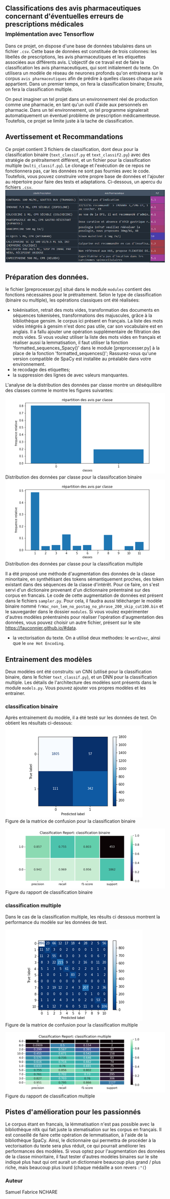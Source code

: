 ## Classifications des avis pharmaceutiques concernant d'éventuelles erreurs de prescriptions médicales<br><sub>Implémentation avec Tensorflow</sub>

Dans ce projet, on dispose d'une base de données tabulaires dans un fichier `.csv`. Cette base de données est constituée de trois colonnes: les libellés de prescriptions, les avis pharmaceutiques et les etiquettes associées aux différents avis.
L'objectif de ce travail est de faire la classification les avis pharmaceutiques, qui sont initialement du texte. On utilisera un modèle de réseau de neurones profonds qu'on entrainera sur le corpus `avis pharmaceutiques` afin de prédire à quelles classes
chaque avis appartient. Dans un premier temps, on fera la classification binaire; Ensuite, on fera la classification multiple.

On peut imaginer un tel projet dans un environnement réel de production comme une pharmacie, en tant qu'un outil d'aide aux personnels en pharmacie. Dans un tel environnement, un tel programme signalerait automatiquement un éventuel problème de prescription
médicamenteuse. Toutefois, ce projet se limite juste à la tache de classification.

## Avertissement et Recommandations

Ce projet contient 3 fichiers de classification, dont deux pour la classification binaire (`text_classif.py` et `text_classif2.py`) avec des stratégie de prétraitement différent, et un fichier pour la classification multiple (`multi_classif.py`).
Le clonage et l'exécution de ce repos ne fonctionnera pas, car les données ne sont pas fournies avec le code. Toutefois, vous pouvez construire votre propre base de données et l'ajouter au répertoire pour faire des tests et adaptations.
Ci-dessous, un apercu du fichiers `.csv`.
<a href="./graphics/apercu_df.png"><img alt="apercu des données" src="./graphics/apercu_df.png"></img></a>



## Préparation des données.

le fichier [preprocesser.py] situé dans le module `modules` contient des fonctions nécessaires pour le prétraitement. Selon le type de classification (binaire ou multiple), les opérations classiques ont été réalisées:
- tokénisation, retrait des mots vides, transformation des documents en séquences tokenisées, transformations des majuscules, grâce à la bibliothèque gensim.
  le corpus ici présent en français. La liste des mots vides intégrés à gensim n'est donc pas utile, car son vocabulaire est en anglais. Il a fallu ajouter une opération supplémentaire de filtration des mots vides. Si vous voulez utiliser la liste des mots vides en français et réaliser aussi la lemmatisation, il faut utiliser la fonction 'formatted_sequences_Spacy()' dans le module [preprocesser.py] à la place de la fonction 'formatted_sequences()'; Rassurez-vous qu'une version compatible de SpaCy est installée au préalable dans votre environnement.
- le recodage des etiquettes;
- la suppression des lignes de avec valeurs manquantes.

L'analyse de la distribution des données par classe montre un déséquilibre des classes comme le montre les figures suivantes:  
<a href="./graphics/distribution_classifBinaire.png"><img alt="distribution classification binaire" src="./graphics/distribution_classifBinaire.png"></img></a>  
Distribution des données par classe pour la classifocation binaire
<a href="./graphics/distribution_multiclasse.png"><img alt="distribution classification multiple" src="./graphics/distribution_multiclasse.png"></img></a>  
Distribution des données par classe pour la classification multiple  

Il a été proposé une méthode d'augmentation des données de la classe minoritaire, en synthétisant des tokens sémantiquement proches, des token existant dans des séquences de la classe d'intérêt. Pour ce faire, on s'est servi 
d'un dictionaire provenant d'un dictionnaire préentrainé sur des corpus en francais. Le code de cette augmentation de données est présent dans le fichiers `sampler.py`. Pour cela, il faudra aussi télécharger le modèle binaire
nommé `frWac_non_lem_no_postag_no_phrase_200_skip_cut100.bin` et le sauvegarder dans le dossier `modules`. Si vous voulez expérimenter d'autres modèles préentrainés pour réaliser l'opération d'augmentation des données, vous pouvez choisir
un autre fichier, présent sur le site https://fauconnier.github.io/#data.

- la vectorisation du texte. On a utilisé deux methodes: le `word2vec`, ainsi que le `one Hot Encoding`. 

## Entrainement des modèles
Deux modèles ont été construits: un CNN (utilisé pour la classification binaire, dans le fichier `text_classif.py`), et un DNN pour la classification multiple.
Les détails de l'architecture des modèles sont présents dans le module `models.py`. Vous pouvez ajouter vos propres modèles et les entrainer.

### classification binaire
Après entrainement du modèle, il a été testé sur les données de test. On obtient les résultats ci-dessous:  
<a href="./graphics/cf_binaryClassif.png"><img alt="matrice de confusion classification binaire" src="./graphics/cf_binaryClassif.png"></img></a>  
Figure de la matrice de confusion pour la classification binaire

<a href="./graphics/clr_binaryClassif.png"><img alt="rapport de classification binaire" src="./graphics/clr_binaryClassif.png"></img></a>  
Figure du rapport de classification binaire

### classification multiple
Dans le cas de la classification multiple, les résults ci dessous montrent la performance du modèle sur les données de test.

<a href="./graphics/cf_multiClassif.png"><img alt="matrice de confusion classification multiple" src="./graphics/cf_multiClassif.png"></img></a>  
Figure de la matrice de confusion pour la classification multiple

<a href="./graphics/clr_multiClassif.png"><img alt="rapport de classification multiple" src="./graphics/clr_multiClassif.png"></img></a>  
Figure du rapport de classification multiple

## Pistes d'amélioration pour les passionnés
Le corpus étant en francais, la lémmatisation n'est pas possible avec la bibliothèque nltk qui fait juste la stematisation sur les corpus en français. Il est conseillé de faire cette opération de lemmatisation, à l'aide de la bibliothèque SpaCy.
Ainsi, le dictionnaire qui permettra de procéder à la vectorisation du texte sera plus réduit, ce qui pourrait améliorer les performances des modèles.
Si vous optez pour l'augmentation des données de la classe minoritaire, il faut tester d'autres modèles binaires sur le site indiqué plus haut qui ont aurait un dictionnaire beaucoup plus grand / plus riche, mais beaucoup plus lourd (chaque médaille a son revers `:"(`)

### Auteur
Samuel Fabrice NCHARE
